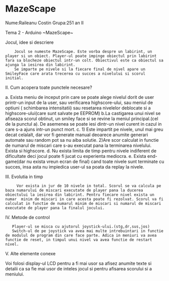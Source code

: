 # MazeScape


Nume:Raileanu Costin
Grupa:251 an II


Tema 2 - Arduino
~MazeScape~


Jocul, idee si descriere

        Jocul se numeste MazeScape. Este vorba despre un labirint, un player si un obiect. Player-ul poate impinge obiectul prin labirint fara sa blocheze obiectul intr-un colt. Obiectivul este ca obiectul sa ajunga la iesirea din labirint. 
        Se imparte pe nivele si la fiecare final de nivel apare un SmileyFace care arata trecerea cu succes a nivelului si scorul initial.

II. Cum acopera toate punctele necesare?
    
a. Exista meniu de inceput prin care se poate alege nivelul dorit de user printr-un input de la user, sau verificarea highscore-ului, sau meniul de optiuni ( schimbarea intensitatii) sau resetarea nivelelor deblocate si a highscore-ului(care sunt salvate pe EEPROM)
b.La castigarea unui nivel se afiseaza scorul obtinut, un smiley face si se revine la meniul principal.(cel de la punctul a).
  De asemenea se poate iesi dintr-un nivel curent in cazul in care s-a ajuns intr-un punct mort.
c. 1) Este impartit pe nivele, unul mai greu decat celalalt, dar vor fi generate manual deoarece anumite generari automate sau random pot sa nu aiba solutie.
    2)Are scor calculat in functie de numarul de miscari care s-au executat pana la terminarea nivelului. Exista si highscore.
 d. Nu exista limita de timp pentru nivele indiferent de dificultate deci jocul poate fi jucat cu experienta mediocra.
 e. Exista end-game(dar nu exista vreun ecran de final) cand toate nivele sunt terminate cu succes, insa asta nu impiedica user-ul sa poata da replay la nivele. 
 

III. Evolutia in timp

         Vor exista in jur de 10 nivele in total. Scorul se va calcula pe baza numarului de miscari executate de player pana la ducerea obiectului la iesirea din labirint. Pentru fiecare nivel exista un numar  minim de miscari in care acesta poate fi rezolvat. Scorul va fi calculat in functie de numarul minim de miscari si numarul de miscari executate de player pana la finalul jocului.

IV. Metode de control
       
       Player-ul se misca cu ajutorul joystick-ului.(stg,dr,sus,jos)
       Switch-ul de pe joystick va avea mai multe intrebuintari in functie de modulul de program din care face parte. Adica in meniuri va avea functie de reset, in timpul unui nivel va avea functie de restart nivel.
       
   
V. Alte elemente conexe

   Voi folosi display-ul LCD pentru a fi mai usor sa afisez anumite texte si detalii ca sa fie mai usor de inteles jocul si pentru afisarea scorului si a meniului.

